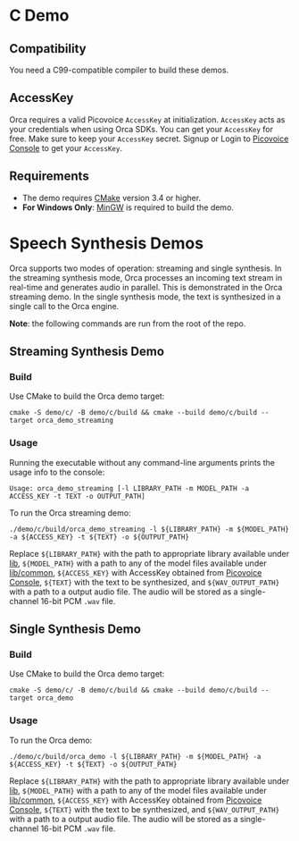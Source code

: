 # C Demo

## Compatibility

You need a C99-compatible compiler to build these demos.

## AccessKey

Orca requires a valid Picovoice `AccessKey` at initialization. `AccessKey` acts as your credentials when using Orca
SDKs.
You can get your `AccessKey` for free. Make sure to keep your `AccessKey` secret.
Signup or Login to [Picovoice Console](https://console.picovoice.ai/) to get your `AccessKey`.

## Requirements

- The demo requires [CMake](https://cmake.org/) version 3.4 or higher.
- **For Windows Only**: [MinGW](https://www.mingw-w64.org/) is required to build the demo.

# Speech Synthesis Demos

Orca supports two modes of operation: streaming and single synthesis.
In the streaming synthesis mode, Orca processes an incoming text stream in real-time and generates audio in parallel.
This is demonstrated in the Orca streaming demo.
In the single synthesis mode, the text is synthesized in a single call to the Orca engine.

**Note**: the following commands are run from the root of the repo.

## Streaming Synthesis Demo

### Build

Use CMake to build the Orca demo target:

```console
cmake -S demo/c/ -B demo/c/build && cmake --build demo/c/build --target orca_demo_streaming
```

### Usage

Running the executable without any command-line arguments prints the usage info to the console:

```console
Usage: orca_demo_streaming [-l LIBRARY_PATH -m MODEL_PATH -a ACCESS_KEY -t TEXT -o OUTPUT_PATH]
```

To run the Orca streaming demo:

```console
./demo/c/build/orca_demo_streaming -l ${LIBRARY_PATH} -m ${MODEL_PATH} -a ${ACCESS_KEY} -t ${TEXT} -o ${OUTPUT_PATH}
```

Replace `${LIBRARY_PATH}` with the path to appropriate library available under [lib](../../lib), `${MODEL_PATH}` with
a path to any of the model files available under [lib/common](../../lib/common), `${ACCESS_KEY}` with AccessKey
obtained from [Picovoice Console](https://console.picovoice.ai/), `${TEXT}` with the text to be synthesized,
and `${WAV_OUTPUT_PATH}` with a path to a output audio file.
The audio will be stored as a single-channel 16-bit PCM `.wav` file.

## Single Synthesis Demo

### Build

Use CMake to build the Orca demo target:

```console
cmake -S demo/c/ -B demo/c/build && cmake --build demo/c/build --target orca_demo
```

### Usage

To run the Orca demo:

```console
./demo/c/build/orca_demo -l ${LIBRARY_PATH} -m ${MODEL_PATH} -a ${ACCESS_KEY} -t ${TEXT} -o ${OUTPUT_PATH}
```

Replace `${LIBRARY_PATH}` with the path to appropriate library available under [lib](../../lib), `${MODEL_PATH}` with
a path to any of the model files available under [lib/common](../../lib/common), `${ACCESS_KEY}` with AccessKey
obtained from [Picovoice Console](https://console.picovoice.ai/), `${TEXT}` with the text to be synthesized,
and `${WAV_OUTPUT_PATH}` with a path to a output audio file.
The audio will be stored as a single-channel 16-bit PCM `.wav` file.